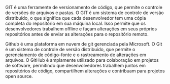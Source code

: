 GIT é uma ferramente de versionamento de código, que permite o controle de versões de arquivos e pastas. O GIT é um sistema de controle de versão distribuído, o que significa que cada desenvolvedor tem uma cópia completa do repositório em sua máquina local. Isso permite que os desenvolvedores trabalhem offline e façam alterações em seus próprios repositórios antes de enviar as alterações para o repositório remoto.

Github é uma plataforma em nuvem de git gerenciada pela Microsoft. O Git é um sistema de controle de versão distribuído, que permite o gerenciamento de código-fonte e o rastreamento de alterações em arquivos. O GitHub é amplamente utilizado para colaboração em projetos de software, permitindo que desenvolvedores trabalhem juntos em repositórios de código, compartilhem alterações e contribuam para projetos open source.